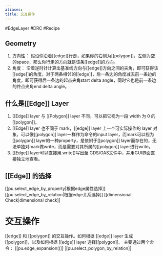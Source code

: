 ```yaml
---
aliases:
title: 交互操作
---
```


#EdgeLayer #DRC #Recipe 
## Geometry
1. 方向性：
	假设你沿着[[edge]]行走，如果你的右侧为[[polygon]]，左侧为空的space，那么你行走的方向就是该条[[edge]]的方向。
2. 角度：
	沿着逆时针计算出基准线方向与[[edge]]方向之间的夹角，即可获得该[[edge]]的角度。对于两条相邻的[[edge]]，后一条边的角度减去前一条边的角度，即可获得后一条边的起点夹角start delta angle，同时它也是前一条边的终点夹角end delta angle。

## 什么是[[Edge]] Layer

1. [[Edge]] layer 与 [[Polygon]] layer 不同，可以把它视为一段 width 为 0 的 [[polygon]]。
2. [[Edge]] layer 也不同于 mark，[[edge]] layer 上一个可实际操作的 layer 对象，可以像[[polygon]] layer一样作为命令的input layer，而mark可以视为[[polygon]] layer的一种property，是依附于[[polygon]] layer而存在的，无法单独对mark做write，而是需要对其所属的[[polygon]] layer进行write。
3. [[Edge]] layer可以直接用.write()写出至 GDS/OAS文件中，并用GUI界面直接独立地查看。

## [[Edge]] 的选择
[[pu.select_edge_by_property|根据edge属性选择]]
[[pu.select_edge_by_relation|根据edge关系选择]]
[[dimensional Check|dimensional check]]
# 交互操作
[[edge]] 和 [[polygon]] 的交互操作。如何根据 [[edge]] layer 生成 [[polygon]]，以及如何根据 [[edge]] layer 选择[[polygon]]。
主要通过两个命令：
[[pu.edge_expansion()]]
[[pu.select_polygon_by_relation]]




